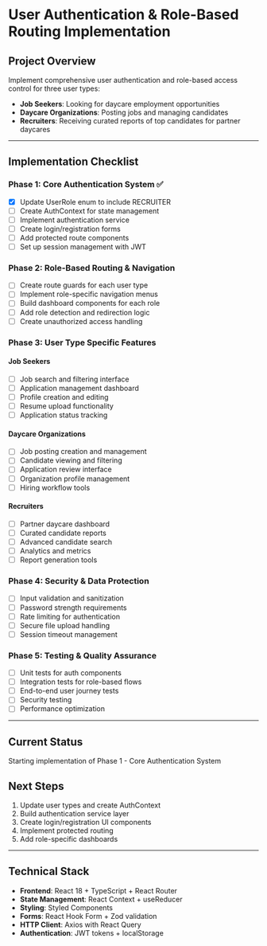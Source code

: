 # User Authentication & Role-Based Routing Implementation

## Project Overview
Implement comprehensive user authentication and role-based access control for three user types:
- **Job Seekers**: Looking for daycare employment opportunities
- **Daycare Organizations**: Posting jobs and managing candidates  
- **Recruiters**: Receiving curated reports of top candidates for partner daycares

---

## Implementation Checklist

### Phase 1: Core Authentication System ✅
- [x] Update UserRole enum to include RECRUITER
- [ ] Create AuthContext for state management
- [ ] Implement authentication service
- [ ] Create login/registration forms
- [ ] Add protected route components
- [ ] Set up session management with JWT

### Phase 2: Role-Based Routing & Navigation
- [ ] Create route guards for each user type
- [ ] Implement role-specific navigation menus
- [ ] Build dashboard components for each role
- [ ] Add role detection and redirection logic
- [ ] Create unauthorized access handling

### Phase 3: User Type Specific Features

#### Job Seekers
- [ ] Job search and filtering interface
- [ ] Application management dashboard
- [ ] Profile creation and editing
- [ ] Resume upload functionality
- [ ] Application status tracking

#### Daycare Organizations  
- [ ] Job posting creation and management
- [ ] Candidate viewing and filtering
- [ ] Application review interface
- [ ] Organization profile management
- [ ] Hiring workflow tools

#### Recruiters
- [ ] Partner daycare dashboard
- [ ] Curated candidate reports
- [ ] Advanced candidate search
- [ ] Analytics and metrics
- [ ] Report generation tools

### Phase 4: Security & Data Protection
- [ ] Input validation and sanitization
- [ ] Password strength requirements
- [ ] Rate limiting for authentication
- [ ] Secure file upload handling
- [ ] Session timeout management

### Phase 5: Testing & Quality Assurance
- [ ] Unit tests for auth components
- [ ] Integration tests for role-based flows
- [ ] End-to-end user journey tests
- [ ] Security testing
- [ ] Performance optimization

---

## Current Status
Starting implementation of Phase 1 - Core Authentication System

## Next Steps
1. Update user types and create AuthContext
2. Build authentication service layer
3. Create login/registration UI components
4. Implement protected routing
5. Add role-specific dashboards

---

## Technical Stack
- **Frontend**: React 18 + TypeScript + React Router
- **State Management**: React Context + useReducer
- **Styling**: Styled Components
- **Forms**: React Hook Form + Zod validation
- **HTTP Client**: Axios with React Query
- **Authentication**: JWT tokens + localStorage
